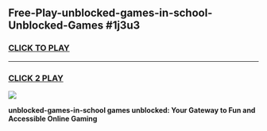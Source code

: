 
## Free-Play-unblocked-games-in-school-Unblocked-Games #1j3u3
<h3>
<a href="https://news.freeplayer.one?title=unblocked-games-in-school&ref=8M">CLICK TO PLAY</a></h3>
<hr>

<h3>
<a href="https://news.freeplayer.one?title=unblocked-games-in-school&ref=8M">CLICK 2 PLAY</a>
  
</h3>

<a href="https://news.freeplayer.one?title=unblocked-games-in-school&ref=8M"><img src="https://clearcache.store/games.png"></a>


**unblocked-games-in-school games unblocked: Your Gateway to Fun and Accessible Online Gaming**
